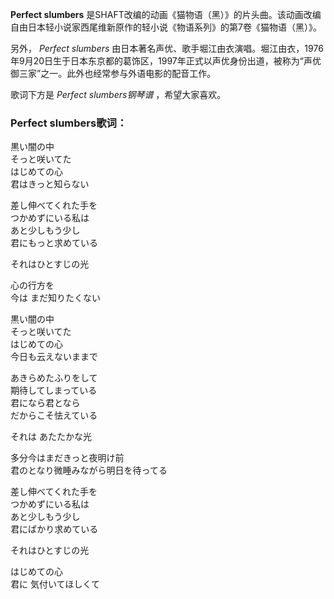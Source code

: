 

**Perfect slumbers**
是SHAFT改编的动画《猫物语（黑）》的片头曲。该动画改编自由日本轻小说家西尾维新原作的轻小说《物语系列》的第7卷《猫物语（黑）》。

另外， _Perfect slumbers_
由日本著名声优、歌手堀江由衣演唱。堀江由衣，1976年9月20日生于日本东京都的葛饰区，1997年正式以声优身份出道，被称为“声优御三家”之一。此外也经常参与外语电影的配音工作。

歌词下方是 _Perfect slumbers钢琴谱_ ，希望大家喜欢。

### Perfect slumbers歌词：

黒い闇の中  
そっと咲いてた  
はじめての心  
君はきっと知らない

差し伸べてくれた手を  
つかめずにいる私は  
あと少しもう少し  
君にもっと求めている

それはひとすじの光

心の行方を  
今は まだ知りたくない

黒い闇の中  
そっと咲いてた  
はじめての心  
今日も云えないままで

あきらめたふりをして  
期待してしまっている  
君になら君となら  
だからこそ怯えている

それは あたたかな光

多分今はまだきっと夜明け前  
君のとなり微睡みながら明日を待ってる

差し伸べてくれた手を  
つかめずにいる私は  
あと少しもう少し  
君にばかり求めている

それはひとすじの光

はじめての心  
君に 気付いてほしくて

